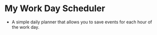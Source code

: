 # My Work Day Scheduler

- A simple daily planner that allows you to save events for each hour of the work day.


